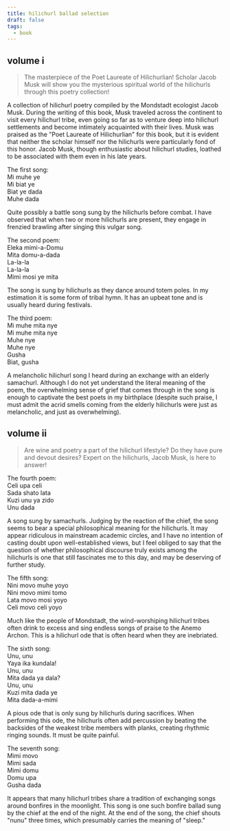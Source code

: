 ```yaml
---
title: hilichurl ballad selection
draft: false
tags:
  - book
---
```

## volume i
> The masterpiece of the Poet Laureate of Hilichurlian! Scholar Jacob Musk will show you the mysterious spiritual world of the hilichurls through this poetry collection!

A collection of hilichurl poetry compiled by the Mondstadt ecologist Jacob Musk. During the writing of this book, Musk traveled across the continent to visit every hilichurl tribe, even going so far as to venture deep into hilichurl settlements and become intimately acquainted with their lives. Musk was praised as the "Poet Laureate of Hilichurlian" for this book, but it is evident that neither the scholar himself nor the hilichurls were particularly fond of this honor. Jacob Musk, though enthusiastic about hilichurl studies, loathed to be associated with them even in his late years.  
  
The first song:  
Mi muhe ye  
Mi biat ye  
Biat ye dada  
Muhe dada  
  
Quite possibly a battle song sung by the hilichurls before combat. I have observed that when two or more hilichurls are present, they engage in frenzied brawling after singing this vulgar song.  
  
The second poem:  
Eleka mimi-a-Domu  
Mita domu-a-dada  
La-la-la  
La-la-la  
Mimi mosi ye mita  
  
The song is sung by hilichurls as they dance around totem poles. In my estimation it is some form of tribal hymn. It has an upbeat tone and is usually heard during festivals.  
  
The third poem:  
Mi muhe mita nye  
Mi muhe mita nye  
Muhe nye  
Muhe nye  
Gusha  
Biat, gusha  
  
A melancholic hilichurl song I heard during an exchange with an elderly samachurl. Although I do not yet understand the literal meaning of the poem, the overwhelming sense of grief that comes through in the song is enough to captivate the best poets in my birthplace (despite such praise, I must admit the acrid smells coming from the elderly hilichurls were just as melancholic, and just as overwhelming).
## volume ii
> Are wine and poetry a part of the hilichurl lifestyle? Do they have pure and devout desires? Expert on the hilichurls, Jacob Musk, is here to answer!

The fourth poem:  
Celi upa celi  
Sada shato lata  
Kuzi unu ya zido  
Unu dada  
  
A song sung by samachurls. Judging by the reaction of the chief, the song seems to bear a special philosophical meaning for the hilichurls. It may appear ridiculous in mainstream academic circles, and I have no intention of casting doubt upon well-established views, but I feel obliged to say that the question of whether philosophical discourse truly exists among the hilichurls is one that still fascinates me to this day, and may be deserving of further study.  
  
The fifth song:  
Nini movo muhe yoyo  
Nini movo mimi tomo  
Lata movo mosi yoyo  
Celi movo celi yoyo  
  
Much like the people of Mondstadt, the wind-worshiping hilichurl tribes often drink to excess and sing endless songs of praise to the Anemo Archon. This is a hilichurl ode that is often heard when they are inebriated.  
  
The sixth song:  
Unu, unu  
Yaya ika kundala!  
Unu, unu  
Mita dada ya dala?  
Unu, unu  
Kuzi mita dada ye  
Mita dada-a-mimi  
  
A pious ode that is only sung by hilichurls during sacrifices. When performing this ode, the hilichurls often add percussion by beating the backsides of the weakest tribe members with planks, creating rhythmic ringing sounds. It must be quite painful.  
  
The seventh song:  
Mimi movo  
Mimi sada  
Mimi domu  
Domu upa  
Gusha dada  
  
It appears that many hilichurl tribes share a tradition of exchanging songs around bonfires in the moonlight. This song is one such bonfire ballad sung by the chief at the end of the night. At the end of the song, the chief shouts "nunu" three times, which presumably carries the meaning of "sleep."